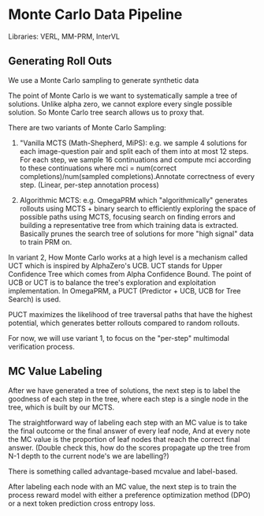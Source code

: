 # Monte Carlo Data Pipeline

Libraries: VERL, MM-PRM, InterVL

## Generating Roll Outs

 We use a Monte Carlo sampling to generate synthetic data 

The point of Monte Carlo is we want to systematically sample a tree of solutions. Unlike alpha zero, we cannot explore every single possible solution. So Monte Carlo tree search allows us to proxy that.

There are two variants of Monte Carlo Sampling:

1. "Vanilla MCTS (Math-Shepherd, MiPS): e.g. we sample 4 solutions for each image-question pair and split each of them into at most 12 steps. For each step, we sample 16 continuations and compute mci according to these continuations where mci = num(correct completions)/num(sampled completions).Annotate correctness of every step. (Linear, per-step annotation process)

2. Algorithmic MCTS: e.g. OmegaPRM which "algorithmically" generates rollouts using MCTS + binary search to efficiently exploring the space of possible paths using MCTS, focusing search on finding errors and building a representative tree from which training data is extracted. Basically prunes the search tree of solutions for more "high signal" data to train PRM on.

In variant 2, How Monte Carlo works at a high level is a mechanism called UCT which is inspired by AlphaZero's UCB. UCT stands for Upper Confidence Tree which comes from Alpha Confidence Bound. The point of UCB or UCT is to balance the tree's exploration and exploitation implementation. In OmegaPRM, a PUCT (Predictor + UCB, UCB for Tree Search) is used.

PUCT maximizes the likelihood of tree traversal paths that have the highest potential, which generates better rollouts compared to random rollouts.

For now, we will use variant 1, to focus on the "per-step" multimodal verification process.

## MC Value Labeling
After we have generated a tree of solutions, the next step is to label the goodness of each step in the tree, where each step is a single node in the tree, which is built by our MCTS.

The straightforward way of labeling each step with an MC value is to take the final outcome or the final answer of every leaf node, And at every note the MC value is the proportion of leaf nodes that reach the correct final answer. (Double check this, how do the scores propagate up the tree from N-1 depth to the current node's we are labelling?)

There is something called advantage-based mcvalue and label-based.

After labeling each node with an MC value, the next step is to train the process reward model with either a preference optimization method (DPO) or a next token prediction cross entropy loss.

